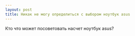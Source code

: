 ```yaml
---
layout: post 
title: Никак не могу определиться с выбором ноутбук asus 
--- 
```

Кто что может посоветовать насчет ноутбук asus?